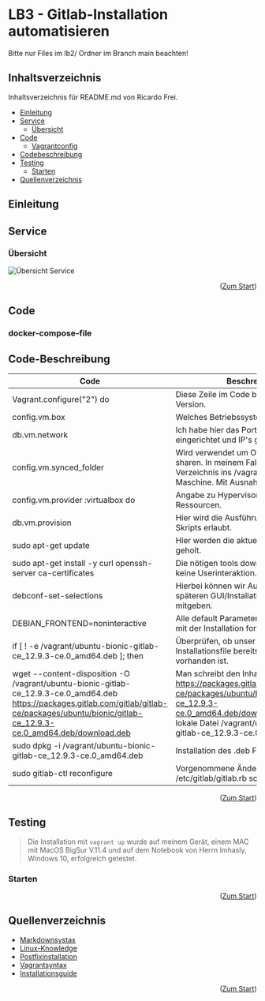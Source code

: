 <div id="top"></div>

# LB3 - Gitlab-Installation automatisieren
Bitte nur Files im lb2/ Ordner im Branch main beachten!

## Inhaltsverzeichnis

Inhaltsverzeichnis für README.md von Ricardo Frei.

- [Einleitung](#Einleitung)
- [Service](#Service)
  - [Übersicht](#Übersicht)
- [Code](#Code)
  - [Vagrantconfig](#docker-compose-file)
- [Codebeschreibung](#code-beschreibung)
- [Testing](#testing)
	- [Starten](#Starten)
- [Quellenverzeichnis](#Quellenverzeichnis)

## Einleitung


## Service


### Übersicht
![Übersicht Service](https://github.com/ricardofrei/M300_Services/blob/main/U%CC%88bersicht-Service_M300.png)

<p align="right">(<a href="#top">Zum Start</a>)</p>

## Code
### docker-compose-file

## Code-Beschreibung

| Code| Beschreibung|
| --------------| -----------------|
| Vagrant.configure("2") do  | Diese Zeile im Code beschreibt die API Version. |
| config.vm.box | Welches Betriebssystem wird installiert. |
| db.vm.network | Ich habe hier das Portforwarding eingerichtet und IP's gesetzt. |
| config.vm.synced_folder | Wird verwendet um Ordner in die VM zu sharen. In meinem Fall: Das aktuelle Verzeichnis ins /vagrant auf der Linux Maschine. Mit Ausnahme von .git/ |
| config.vm.provider :virtualbox do | Angabe zu Hypervisor und zugewiesenen Ressourcen. |
| db.vm.provision | Hier wird die Ausführung eines Shell-Skripts erlaubt. |
| sudo apt-get update | Hier werden die aktuellsten Pakete für geholt. |
| sudo apt-get install -y curl openssh-server ca-certificates | Die nötigen tools downloaden. -y für keine Userinteraktion. |
| debconf-set-selections | Hierbei können wir Auswahlen für im späteren GUI/Installationsfenster mitgeben. |
| DEBIAN_FRONTEND=noninteractive | Alle default Parameter aktzeptieren und mit der Installation fortfahren. |
| if [ ! -e /vagrant/ubuntu-bionic-gitlab-ce_12.9.3-ce.0_amd64.deb ]; then | Überprüfen, ob unser Gitlab-Installationsfile bereits auf dem Gerät vorhanden ist. |
| wget --content-disposition -O /vagrant/ubuntu-bionic-gitlab-ce_12.9.3-ce.0_amd64.deb https://packages.gitlab.com/gitlab/gitlab-ce/packages/ubuntu/bionic/gitlab-ce_12.9.3-ce.0_amd64.deb/download.deb | Man schreibt den Inhalt von https://packages.gitlab.com/gitlab/gitlab-ce/packages/ubuntu/bionic/gitlab-ce_12.9.3-ce.0_amd64.deb/download.deb in die lokale Datei /vagrant/ubuntu-bionic-gitlab-ce_12.9.3-ce.0_amd64.deb. |
| sudo dpkg -i /vagrant/ubuntu-bionic-gitlab-ce_12.9.3-ce.0_amd64.deb | Installation des .deb Files|
| sudo gitlab-ctl reconfigure | Vorgenommene Änderungen ins  /etc/gitlab/gitlab.rb schreiben |

<p align="right">(<a href="#top">Zum Start</a>)</p>

## Testing
> Die Installation mit `vagrant up` wurde auf meinem Gerät, einem MAC mit MacOS BigSur V.11.4 und auf dem Notebook von Herrn Imhasly, Windows 10, erfolgreich getestet. 

### Starten


<p align="right">(<a href="#top">Zum Start</a>)</p>

## Quellenverzeichnis

- [Markdownsystax](https://github.com/othneildrew/Best-README-Template/blob/master/README.md) 
- [Linux-Knowledge](https://wiki.ubuntuusers.de)
- [Postfixinstallation](https://www.digitalocean.com/community/tutorials/how-to-install-and-configure-postfix-on-ubuntu-20-04-de)
- [Vagrantsyntax](https://www.vagrantup.com/docs) 
- [Installationsguide](https://github.com/grafxflow/gitlab-ce-vagrant-ubuntu-18.04) 

<p align="right">(<a href="#top">Zum Start</a>)</p>
